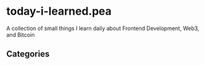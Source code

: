 # today-i-learned.pea
A collection of small things I learn daily about Frontend Development, Web3, and Bitcoin

<!-- TOC -->
<!-- This is where the TOC will be generated -->
<!-- /TOC -->

## Categories
